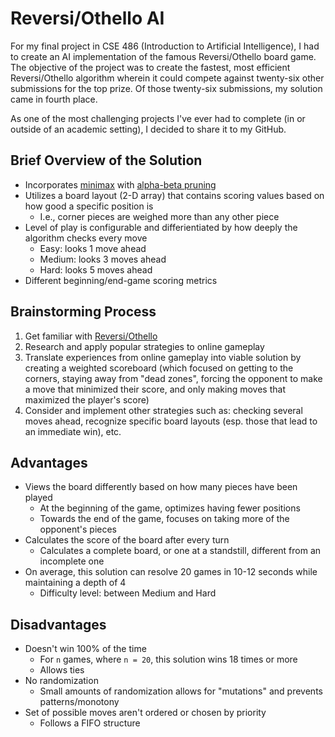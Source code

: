 # Reversi/Othello AI
For my final project in CSE 486 (Introduction to Artificial Intelligence), I had to create an AI implementation of 
the famous Reversi/Othello board game. The objective of the project was to create the fastest, most efficient Reversi/Othello
algorithm wherein it could compete against twenty-six other submissions for the top prize. Of those twenty-six submissions, my solution
came in fourth place.

As one of the most challenging projects I've ever had to complete (in or outside of an academic setting), I decided to share it to my GitHub.

## Brief Overview of the Solution
* Incorporates [minimax](https://en.wikipedia.org/wiki/Minimax) with [alpha-beta pruning](https://en.wikipedia.org/wiki/Alpha%E2%80%93beta_pruning)
* Utilizes a board layout (2-D array) that contains scoring values based on how good a specific position is
  * I.e., corner pieces are weighed more than any other piece
* Level of play is configurable and differientiated by how deeply the algorithm checks every move
  * Easy: looks 1 move ahead
  * Medium: looks 3 moves ahead
  * Hard: looks 5 moves ahead
* Different beginning/end-game scoring metrics

## Brainstorming Process
1. Get familiar with [Reversi/Othello](https://www.eothello.com/)
2. Research and apply popular strategies to online gameplay
3. Translate experiences from online gameplay into viable solution by creating a weighted scoreboard (which focused on getting to the corners, staying away from "dead zones", forcing the opponent to make a move that minimized their score, and only making moves that maximized the player's score)
4. Consider and implement other strategies such as: checking several moves ahead, recognize specific board layouts (esp. those that lead to an immediate win), etc.

## Advantages
* Views the board differently based on how many pieces have been played
  * At the beginning of the game, optimizes having fewer positions
  * Towards the end of the game, focuses on taking more of the opponent's pieces
* Calculates the score of the board after every turn
  * Calculates a complete board, or one at a standstill, different from an incomplete one
* On average, this solution can resolve 20 games in 10-12 seconds while maintaining a depth of 4
  * Difficulty level: between Medium and Hard

## Disadvantages
* Doesn't win 100% of the time
  * For `n` games, where `n = 20`, this solution wins 18 times or more
  * Allows ties
* No randomization
  * Small amounts of randomization allows for "mutations" and prevents patterns/monotony 
* Set of possible moves aren't ordered or chosen by priority
  * Follows a FIFO structure
